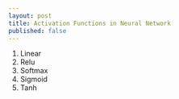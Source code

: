 ```yaml
---
layout: post
title: Activation Functions in Neural Network
published: false
---
```


1. Linear
2. Relu
3. Softmax
4. Sigmoid
5. Tanh
